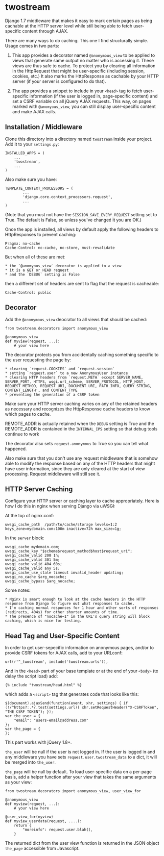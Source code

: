 twostream
=========

Django 1.7 middleware that makes it easy to mark certain pages as being cachable at the HTTP server level while still being able to fetch user-specific content through AJAX.

There are many ways to do caching. This one I find structurally simple. Usage comes in two parts:

1) This app provides a decorator named `@anonymous_view` to be applied to views that generate same output no matter who is accessing it. These views are thus safe to cache. To protect you by clearing all information in the HttpRequest that might be user-specific (including session, cookies, etc.) It also marks the HttpResponse as cachable by your HTTP server (if your server is configured to do that).

2) The app provides a snippet to include in your `<head>` tag to fetch user-specific information (if the user is logged in, page-specific content) and set a CSRF variable on all jQuery AJAX requests. This way, on pages marked with `@anomyous_view`, you can still display user-specific content and make AJAX calls.

Installation / Middleware
-------------------------

Clone this directory into a directory named `twostream` inside your project. Add it to your `settings.py`:

	INSTALLED_APPS = (
		...
		'twostream',
		...
	)

Also make sure you have:

	TEMPLATE_CONTEXT_PROCESSORS = (
			...
			'django.core.context_processors.request',
			...
	)

(Note that you must not have the `SESSION_SAVE_EVERY_REQUEST` setting set to True. The default is False, so unless you've changed it you are OK.)

Once the app is installed, all views by default apply the following headers to HttpResponses to prevent caching:

	Pragma: no-cache
	Cache-Control: no-cache, no-store, must-revalidate

But when all of these are met:

	* the `@anomyous_view` decorator is applied to a view
	* it is a GET or HEAD request
	* and the `DEBUG` setting is False

then a different set of headers are sent to flag that the request is cacheable:

	Cache-Control: public

Decorator
---------

Add the `@anonymous_view` deocrator to all views that should be cached:

	from twostream.decorators import anonymous_view

	@anonymous_view
	def myview(request, ...):
		# your view here

The decorator protects you from accidentally caching something specific to the user requesting the page by:

	* clearing `request.COOKIES` and `request.session`
	* setting `request.user` to a new AnonymousUser instance
	* clearing HTTP headers from `request.META` except SERVER_NAME, SERVER_PORT, HTTPS, wsgi.url_scheme, SERVER_PROTOCOL, HTTP_HOST, REQUEST_METHOD, REQUEST_URI, DOCUMENT_URI, PATH_INFO, QUERY_STRING, CONTENT_LENGTH', and CONTENT_TYPE
	* preventing the generation of a CSRF token

Make sure your HTTP server caching varies on any of the retained headers as necessary and recognizes the HttpResponse cache headers to know which pages to cache.

REMOTE_ADDR is actually retained when the `DEBUG` setting is True and the REMOTE_ADDR is contained in the `INTERNAL_IPS` setting so that debug tools continue to work

The decorator also sets `request.anonymous` to True so you can tell what happened.

Also make sure that you don't use any request middleware that is somehow able to modify the response based on any of the HTTP headers that might have user information, since they are only cleared at the start of view processing. Request middleware will still see it.

HTTP Server Caching
-------------------

Configure your HTTP server or caching layer to cache appropriately. Here is how I do this in nginx when serving Django via uWSGI:

At the top of nginx.conf:

	uwsgi_cache_path  /path/to/cache/storage levels=1:2 keys_zone=mydomain.com:100m inactive=72h max_size=1g;

In the `server` block:

	uwsgi_cache mydomain.com;
	uwsgi_cache_key "$scheme$request_method$host$request_uri";
	uwsgi_cache_valid 200 1h;
	uwsgi_cache_valid 301 5m;
	uwsgi_cache_valid 404 60s;
	uwsgi_cache_valid any 5s;
	uwsgi_cache_use_stale timeout invalid_header updating;
	uwsgi_no_cache $arg_nocache;
	uwsgi_cache_bypass $arg_nocache;

Some notes:

	* Nginx is smart enough to look at the cache headers in the HTTP response from Django to figure out what responses to cache.
	* I'm caching normal responses for 1 hour and other sorts of responses (redirects, 404s) for other shorter amounts of time.
	* The presence of "nocache=1" in the URL's query string will block caching, which is nice for testing.

Head Tag and User-Specific Content
----------------------------------

In order to get user-sepecific information on anonymous pages, and/or to provide CSRF tokens for AJAX calls, add to your URLconf:

	url(r'^_twostream', include('twostream.urls')),

And in the `<head>` part of your base template or at the end of your `<body>` (to delay the script load) add:

	{% include "twostream/head.html" %}

which adds a `<script>` tag that generates code that looks like this:

	$(document).ajaxSend(function(event, xhr, settings) { if (!/^https?:.*/.test(settings.url)) xhr.setRequestHeader("X-CSRFToken", "THE CSRF TOKEN"); });
	var the_user = {
		"email": "users-email@address.com"
	};
	var the_page = {
	};

This part works with jQuery 1.8+.

`the_user` will be null if the user is not logged in. If the user is logged in and any middleware you have sets `request.user.twostream_data` to a dict, it will be merged into `the_user`.

`the_page` will be null by default. To load user-specific data on a per-page basis, add a helper function after your view that takes the same arguments as your view:

	from twostream.decorators import anonymous_view, user_view_for

	@anonymous_view
	def myview(request, ...):
		# your view here

	@user_view_for(myview)
	def myview_userdata(request, ....):
	    return {
	    	"moreinfo": request.user.blah(),
	    }

The returned dict from the user view function is returned in the JSON object `the_page` accessible from Javascript.
